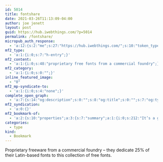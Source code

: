 ```yaml
---
id: 5014
title: fontshare
date: 2021-03-26T11:13:09-04:00
author: joe jenett
layout: post
guid: https://hub.iwebthings.com/?p=5014
permalink: /fontshare/
micropub_auth_response:
  - 'a:12:{s:2:"me";s:27:"https://hub.iwebthings.com/";s:10:"token_type";s:6:"Bearer";s:4:"uuid";s:36:"409bd254-7804-4471-a3f6-04013030cfe8";s:5:"scope";s:20:"create delete update";s:9:"issued_by";s:54:"https://hub.iwebthings.com/wp-json/indieauth/1.0/token";s:9:"client_id";s:20:"https://omnibear.com";s:11:"client_name";s:8:"Omnibear";s:11:"client_icon";s:29:"https://omnibear.com/logo.svg";s:9:"issued_at";i:1616770966;s:4:"user";i:1;s:13:"last_accessed";i:1616771165;s:7:"last_ip";s:14:"76.112.130.179";}'
mf2_type:
  - 'a:1:{i:0;s:7:"h-entry";}'
mf2_content:
  - 'a:1:{i:0;s:48:"proprietary free fonts from a commercial foundry";}'
mf2_category:
  - 'a:1:{i:0;s:0:"";}'
inline_featured_image:
  - "0"
mf2_mp-syndicate-to:
  - 'a:1:{i:0;s:4:"none";}'
complete_open_graph:
  - 'a:7:{s:14:"og:description";s:0:"";s:8:"og:title";s:0:"";s:7:"og:type";s:0:"";s:12:"twitter:card";s:7:"summary";s:15:"twitter:creator";s:0:"";s:19:"twitter:description";s:0:"";s:8:"og:image";s:0:"";}'
mf2_syndication:
  - 'a:0:{}'
mf2_bookmark-of:
  - 'a:2:{s:10:"properties";a:3:{s:7:"summary";a:1:{i:0;s:212:"It’s a growing collection of professional grade fonts that are 100% free for personal and commercial use. Our mission is to make high-quality and technically sound fonts accessible to everyone across the globe.";}s:4:"name";a:1:{i:0;s:9:"fontshare";}s:3:"url";a:1:{i:0;s:26:"https://www.fontshare.com/";}}s:4:"type";s:4:"cite";}'
categories:
  - type
kind:
  - Bookmark
---
```

Proprietary freeware from a commercial foundry &#8211; they dedicate 25% of their Latin-based fonts to this collection of free fonts.